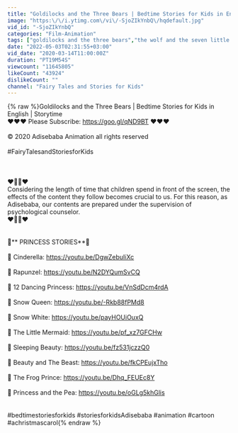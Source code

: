 ```yaml
---
title: "Goldilocks and the Three Bears | Bedtime Stories for Kids in English | Storytime"
image: "https:\/\/i.ytimg.com\/vi\/-SjoZIkYnbQ\/hqdefault.jpg"
vid_id: "-SjoZIkYnbQ"
categories: "Film-Animation"
tags: ["goldilocks and the three bears","the wolf and the seven little goats","collection"]
date: "2022-05-03T02:31:55+03:00"
vid_date: "2020-03-14T11:00:00Z"
duration: "PT19M54S"
viewcount: "11645805"
likeCount: "43924"
dislikeCount: ""
channel: "Fairy Tales and Stories for Kids"
---
```

{% raw %}Goldilocks and the Three Bears | Bedtime Stories for Kids in English | Storytime<br />❤️❤️❤️ Please Subscribe: <a rel="nofollow" target="blank" href="https://goo.gl/qND9BT">https://goo.gl/qND9BT</a> ❤️❤️❤️<br /><br />© 2020 Adisebaba Animation all rights reserved<br /><br />#FairyTalesandStoriesforKids <br /><br /><br /><br />❤️🧚‍♀️❤️ <br />Considering the length of time that children spend in front of the screen, the effects of the content they follow becomes crucial to us. For this reason, as Adisebaba, our contents are prepared under the supervision of psychological counselor.<br />❤️🧚‍♀️❤️<br /><br /><br />👗** PRINCESS STORIES**👗<br /><br />🚩  Cinderella: <a rel="nofollow" target="blank" href="https://youtu.be/DgwZebuIiXc">https://youtu.be/DgwZebuIiXc</a> <br /><br />🚩  Rapunzel: <a rel="nofollow" target="blank" href="https://youtu.be/N2DYQumSvCQ">https://youtu.be/N2DYQumSvCQ</a><br /><br />🚩  12 Dancing Princess: <a rel="nofollow" target="blank" href="https://youtu.be/VnSdDcm4rdA">https://youtu.be/VnSdDcm4rdA</a><br /><br />🚩  Snow Queen: <a rel="nofollow" target="blank" href="https://youtu.be/-Rkb88fPMd8">https://youtu.be/-Rkb88fPMd8</a><br /><br />🚩  Snow White: <a rel="nofollow" target="blank" href="https://youtu.be/payHOUiOuxQ">https://youtu.be/payHOUiOuxQ</a><br /><br />🚩  The Little Mermaid: <a rel="nofollow" target="blank" href="https://youtu.be/pf_xz7GFCHw">https://youtu.be/pf_xz7GFCHw</a><br /><br />🚩  Sleeping Beauty: <a rel="nofollow" target="blank" href="https://youtu.be/fz531jczzQ0">https://youtu.be/fz531jczzQ0</a><br /><br />🚩  Beauty and The Beast: <a rel="nofollow" target="blank" href="https://youtu.be/fkCPEujxTho">https://youtu.be/fkCPEujxTho</a><br /><br />🚩  The Frog Prince: <a rel="nofollow" target="blank" href="https://youtu.be/Dhq_FEUEc8Y">https://youtu.be/Dhq_FEUEc8Y</a><br /><br />🚩  Princess and the Pea: <a rel="nofollow" target="blank" href="https://youtu.be/oGLg5khGlis">https://youtu.be/oGLg5khGlis</a><br /><br /><br />#bedtimestoriesforkids #storiesforkidsAdisebaba #animation #cartoon #achristmascarol{% endraw %}

